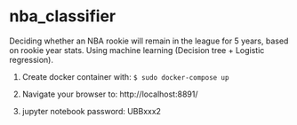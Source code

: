 # nba_classifier
Deciding whether an NBA rookie will remain in the league for 5 years, based on rookie year stats.
Using machine learning (Decision tree + Logistic regression).

1. Create docker container with:
`$ sudo docker-compose up`

2. Navigate your browser to:
http://localhost:8891/

3. jupyter notebook password: UBBxxx2
